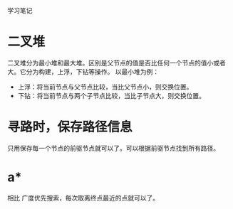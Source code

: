 学习笔记

# 二叉堆

二叉堆分为最小堆和最大堆。区别是父节点的值是否比任何一个节点的值小或者大。它分为构建，上浮，下钻等操作。
以最小堆为例：

- 上浮：将当前节点与父节点比较，当比父节点小，则交换位置。
- 下钻：将当前节点与两个子节点比较，当比子节点大，则交换位置。

# 寻路时，保存路径信息

只用保存每一个节点的前驱节点就可以了。可以根据前驱节点找到所有路径。

# a\*

相比 广度优先搜索，每次取离终点最近的点就可以了。
